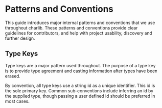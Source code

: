 # Patterns and Conventions
This guide introduces major internal patterns and conventions that we use throughout charlib. These patterns and conventions provide clear guidelines for contributors, and help with project usability, discovery and further design.

## Type Keys
Type keys are a major pattern used throughout. The purpose of a type key is to provide type agreement and casting information after types have been erased.

By convention, all type keys use a string id as a unique identifier. This id is the sole primary key. Common sub-conventions include inferring an id by the supplied type, though passing a user defined id should be preferred in most cases.

